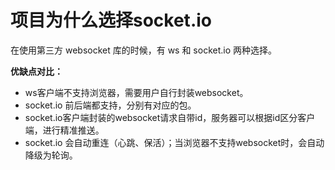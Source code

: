 # 项目为什么选择socket.io

在使用第三方 websocket 库的时候，有 ws 和 socket.io 两种选择。

**优缺点对比：**

- ws客户端不支持浏览器，需要用户自行封装websocket。
- socket.io 前后端都支持，分别有对应的包。
- socket.io客户端封装的websocket请求自带id，服务器可以根据id区分客户端，进行精准推送。
- socket.io 会自动重连（心跳、保活）；当浏览器不支持websocket时，会自动降级为轮询。
